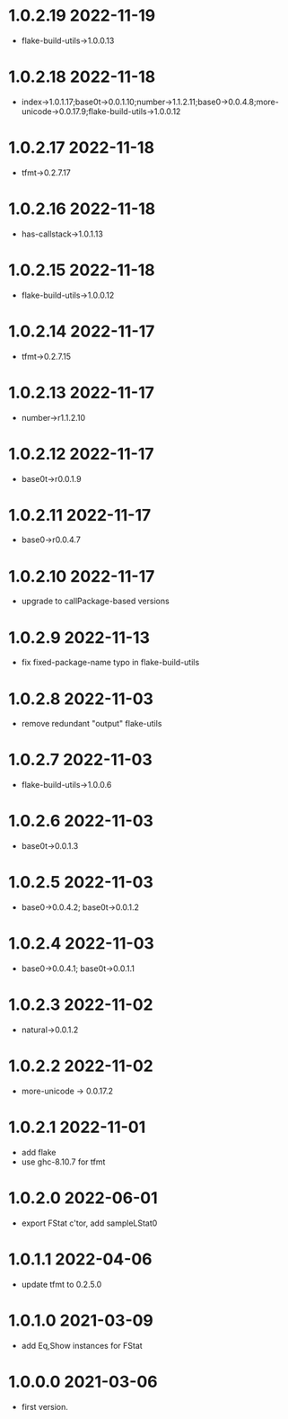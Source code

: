 1.0.2.19 2022-11-19
===================
- flake-build-utils->1.0.0.13

1.0.2.18 2022-11-18
===================
- index->1.0.1.17;base0t->0.0.1.10;number->1.1.2.11;base0->0.0.4.8;more-unicode->0.0.17.9;flake-build-utils->1.0.0.12

1.0.2.17 2022-11-18
===================
- tfmt->0.2.7.17

1.0.2.16 2022-11-18
===================
- has-callstack->1.0.1.13

1.0.2.15 2022-11-18
===================
- flake-build-utils->1.0.0.12

1.0.2.14 2022-11-17
===================
- tfmt->0.2.7.15

1.0.2.13 2022-11-17
===================
- number->r1.1.2.10

1.0.2.12 2022-11-17
===================
- base0t->r0.0.1.9

1.0.2.11 2022-11-17
===================
- base0->r0.0.4.7

1.0.2.10 2022-11-17
===================
- upgrade to callPackage-based versions

1.0.2.9 2022-11-13
==================
- fix fixed-package-name typo in flake-build-utils

1.0.2.8 2022-11-03
==================
- remove redundant "output" flake-utils

1.0.2.7 2022-11-03
==================
- flake-build-utils->1.0.0.6

1.0.2.6 2022-11-03
==================
- base0t->0.0.1.3

1.0.2.5 2022-11-03
==================
- base0->0.0.4.2; base0t->0.0.1.2

1.0.2.4 2022-11-03
==================
- base0->0.0.4.1; base0t->0.0.1.1

1.0.2.3 2022-11-02
==================
- natural->0.0.1.2

1.0.2.2 2022-11-02
==================
- more-unicode -> 0.0.17.2

1.0.2.1 2022-11-01
==================
- add flake
- use ghc-8.10.7 for tfmt

1.0.2.0 2022-06-01
==================
- export FStat c'tor, add sampleLStat0

1.0.1.1 2022-04-06
==================
- update tfmt to 0.2.5.0

1.0.1.0 2021-03-09
==================
- add Eq,Show instances for FStat

1.0.0.0 2021-03-06
==================
- first version.
